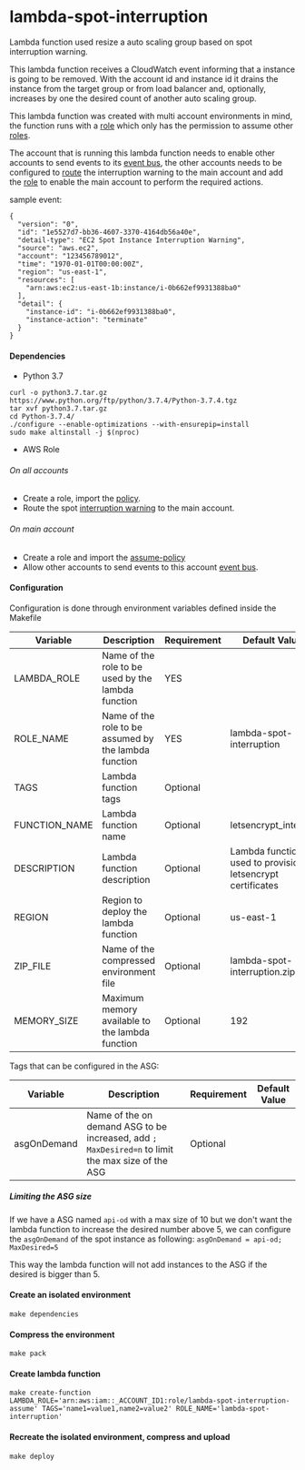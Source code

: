 # lambda-spot-interruption

Lambda function used resize a auto scaling group based on spot interruption warning.

This lambda function receives a CloudWatch event informing that a instance is going
to be removed. With the account id and instance id it drains the instance from the
target group or from load balancer and, optionally, increases by one the desired count of
another auto scaling group.

This lambda function was created with multi account environments in mind, the function
runs with a [role](assume-policy.json) which only has the permission to assume other [roles](policy.json).

The account that is running this lambda function needs to enable other accounts to send events
to its [event bus](https://console.aws.amazon.com/cloudwatch/home?region=us-east-1#eventbuses:), the other accounts needs to be configured to
[route](https://console.aws.amazon.com/cloudwatch/home?region=us-east-1#rules:action=create) the interruption warning to the main account and add
the [role](policy.json) to enable the main account to perform the required actions.

sample event:
```
{
  "version": "0",
  "id": "1e5527d7-bb36-4607-3370-4164db56a40e",
  "detail-type": "EC2 Spot Instance Interruption Warning",
  "source": "aws.ec2",
  "account": "123456789012",
  "time": "1970-01-01T00:00:00Z",
  "region": "us-east-1",
  "resources": [
    "arn:aws:ec2:us-east-1b:instance/i-0b662ef9931388ba0"
  ],
  "detail": {
    "instance-id": "i-0b662ef9931388ba0",
    "instance-action": "terminate"
  }
}
```

#### Dependencies

* Python 3.7

```
curl -o python3.7.tar.gz https://www.python.org/ftp/python/3.7.4/Python-3.7.4.tgz
tar xvf python3.7.tar.gz
cd Python-3.7.4/
./configure --enable-optimizations --with-ensurepip=install
sudo make altinstall -j $(nproc)
```

* AWS Role
###### On all accounts
* Create a role, import the [policy](policy.json).
* Route the spot [interruption warning](https://console.aws.amazon.com/cloudwatch/home?region=us-east-1#rules:action=create) to the main account.

###### On main account
* Create a role and import the [assume-policy](assume-policy.json)
* Allow other accounts to send events to this account [event bus](https://console.aws.amazon.com/cloudwatch/home?region=us-east-1#eventbuses:).

#### Configuration

Configuration is done through environment variables defined inside the Makefile

| Variable   	    | Description                                                                       	| Requirement 	| Default Value           	                                    |
|---------------	|-----------------------------------------------------------------------------------	|-------------	|-------------------------------------------------------------	|
| LAMBDA\_ROLE 	    | Name of the role to be used by the lambda function                                	| YES         	|                                                               |
| ROLE\_NAME 	    | Name of the role to be assumed by the lambda function                                	| YES         	| lambda-spot-interruption                                      |
| TAGS        	    | Lambda function tags                                                              	| Optional    	|                         	                                    |
| FUNCTION\_NAME    | Lambda function name                                                              	| Optional    	| letsencrypt\_internal   	                                    |
| DESCRIPTION 	    | Lambda function description                                                       	| Optional    	| Lambda function used to provision letsencrypt certificates    |
| REGION      	    | Region to deploy the lambda function                                              	| Optional    	| us-east-1               	                                    |
| ZIP\_FILE    	    | Name of the compressed environment file                                           	| Optional    	| lambda-spot-interruption.zip                                  |
| MEMORY\_SIZE	    | Maximum memory available to the lambda function                                   	| Optional    	| 192                     	                                    |

Tags that can be configured in the ASG:

| Variable   	    | Description                                                                       	            | Requirement 	| Default Value           	                                    |
|---------------	|-------------------------------------------------------------------------------------------------- |-------------	|-------------------------------------------------------------	|
| asgOnDemand       | Name of the on demand ASG to be increased, add `; MaxDesired=n` to limit the max size of the ASG  | Optional      | 

##### Limiting the ASG size
If we have a ASG named `api-od` with a max size of 10 but we don't want the lambda function to increase the desired number above 5, we can
configure the `asgOnDemand` of the spot instance as following:
`asgOnDemand = api-od; MaxDesired=5`

This way the lambda function will not add instances to the ASG if the desired is bigger than 5.

#### Create an isolated environment

`make dependencies`

#### Compress the environment

`make pack`

#### Create lambda function

`make create-function LAMBDA_ROLE='arn:aws:iam::_ACCOUNT_ID1:role/lambda-spot-interruption-assume' TAGS='name1=value1,name2=value2' ROLE_NAME='lambda-spot-interruption'`

#### Recreate the isolated environment, compress and upload

`make deploy`
